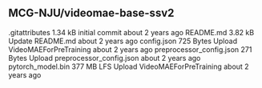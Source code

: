 ## MCG-NJU/videomae-base-ssv2

.gitattributes
1.34 kB
initial commit
about 2 years ago
README.md
3.82 kB
Update README.md
about 2 years ago
config.json
725 Bytes
Upload VideoMAEForPreTraining
about 2 years ago
preprocessor_config.json
271 Bytes
Upload preprocessor_config.json
about 2 years ago
pytorch_model.bin
377 MB
LFS
Upload VideoMAEForPreTraining
about 2 years ago
